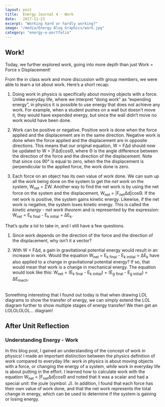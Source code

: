 ```yaml
---
layout: post
title:  Energy Journal 4 - Work
date:   2017-11-23
excerpt: "Working hard or hardly working?"
image: "/media/Energy Blog Graphics/work.jpg"
category: "energy-e-portfolio"
---
```


## Work!

Today, we further explored work, going into more depth than just Work = Force x Displacement!

From the in class work and more discussion with group members, we were able to learn a lot about work. Here’s a short recap:

1) Doing work in physics is specifically about moving objects with a force. Unlike everyday life, where we interpret “doing work” as “expending energy”, in physics it is possible to use energy that does not achieve any work. For example, when a student pushes on a wall but doesn’t move it, they would have expended energy, but since the wall didn’t move no work would have been done.

2) Work can be positive or negative. Positive work is done when the force applied and the displacement are in the same direction. Negative work is done when the force applied and the displacement are in opposite directions. This means that our original equation, W = FΔd should now be updated to W = |FΔd|cosΘ, where Θ is the angle difference between the direction of the force and the direction of the displacement. Note that since cos 90° is equal to zero, when the the displacement is perpendicular to the applied force, the work done is zero.

3) Each force on an object has its own value of work done. We can sum up all the work being done on the system to get the <em>net work</em> on the system, W<sub>net</sub> = ΣW. Another way to find the net work is by using the net force on the system and the displacement, W<sub>net</sub> = |F<sub>net</sub>Δd|cosΘ. If the net work is positive, the system gains kinetic energy. Likewise, if the net work is negative, the system loses kinetic energy. This is called the <em>kinetic energy - net work theorem</em> and is represented by the expression: W<sub>net</sub> = E<sub>k final</sub> - E<sub>k initial</sub> = ΔE<sub>k</sub>.

That’s quite a lot to take in, and I still have a few questions.

1) Since work depends on the direction of the force and the direction of the displacement, why isn’t it a vector? 

2) With W = FΔd, a gain in gravitational potential energy would result in an increase in work. Would the equation W<sub>net</sub> = E<sub>k final</sub> - E<sub>k initial</sub> = ΔE<sub>k</sub> have also applied to a change in gravitational potential energy? If so, that would mean that work is a change in mechanical energy. The equation would look like this: W<sub>net</sub> = (E<sub>k final</sub> - E<sub>k initial</sub>) + (E<sub>g final</sub> - E<sub>g initial</sub>) = ΔE<sub>mech</sub>.

<br>
Something interesting that I found out today is that when drawing LOL diagrams to show the transfer of energy, we can simply extend the LOL diagram further to show multiple stages of energy transfer! We then get an LOLOLOLOL… diagram!

## After Unit Reflection

### Understanding Energy - Work

In this blog post, I gained an understanding of the concept of work in physics! I made an important distinction between the physics definition of work compared to everyday life: work in physics is about moving objects with a force, or changing the energy of a system, while work in everyday life is about putting in the effort. I learned how to calculate work with the equation W<sub>net</sub> = |F<sub>net</sub>Δd|cosΘ and noted that it was a scalar and had a special unit: the joule (symbol: J). In addition, I found that each force has their own value of work done, and that the net work represents the total change in energy, which can be used to determine if the system is gaining or losing energy. 